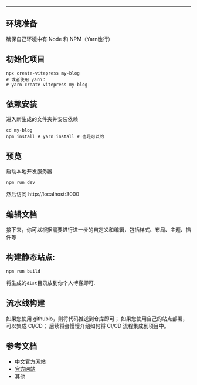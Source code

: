 
<article-title title="VitePress构建站点"></article-title>

<article-meta created="2023年7月21日" updated="2023年7月21日"></article-meta>

--- 
## 环境准备
确保自己环境中有 Node 和 NPM（Yarn也行）

## 初始化项目
```shell
npx create-vitepress my-blog
# 或者使用 yarn：
# yarn create vitepress my-blog
```

## 依赖安装
进入新生成的文件夹并安装依赖
```shell
cd my-blog
npm install # yarn install # 也是可以的
```

## 预览
启动本地开发服务器
```shell
npm run dev   
```
然后访问 http://localhost:3000

## 编辑文档
接下来，你可以根据需要进行进一步的自定义和编辑，包括样式、布局、主题、插件等

## 构建静态站点:
```shell
npm run build
```
将生成的`dist`目录放到你个人博客即可.

## 流水线构建
如果您使用 githubio，则将代码推送到仓库即可；
如果您使用自己的站点部署，可以集成 CI/CD；
后续将会慢慢介绍如何将 CI/CD 流程集成到项目中。

## 参考文档
* [中文官方网站](https://vitejs.cn/vitepress/)
* [官方网站](https://vitepress.dev/)
* [其他](https://vitepress.dev/reference/site-config)